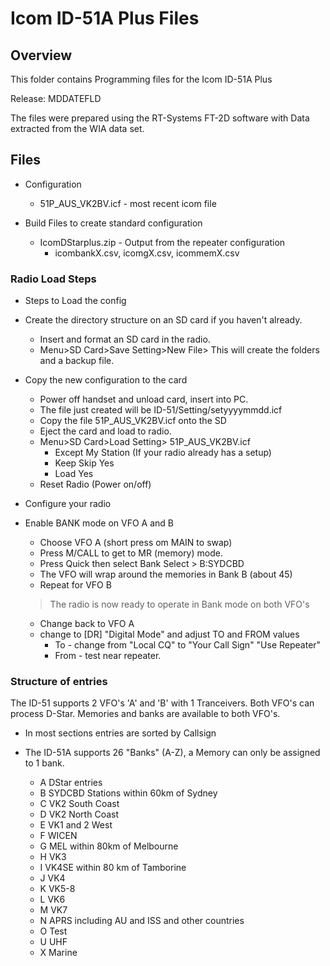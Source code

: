 # Icom ID-51A Plus Files

## Overview

This folder contains Programming files for the Icom ID-51A Plus

Release: MDDATEFLD

The files were prepared using the RT-Systems FT-2D software with Data extracted from the WIA data set.

## Files
* Configuration
    - 51P_AUS_VK2BV.icf - most recent icom file

* Build Files to create standard configuration
    - IcomDStarplus.zip - Output from the repeater configuration
        - icombankX.csv, icomgX.csv, icommemX.csv

### Radio Load Steps

* Steps to Load the config
* Create the directory structure on an SD card if you haven't already.
    - Insert and format an SD card in the radio.
    - Menu>SD Card>Save Setting>New File>
This will create the folders and a backup file.

* Copy the new configuration to the card
    - Power off handset and unload card, insert into PC.
    - The file just created will be ID-51/Setting/setyyyymmdd.icf
    - Copy the file 51P_AUS_VK2BV.icf onto the SD
    - Eject the card and load to radio.
    - Menu>SD Card>Load Setting> 51P_AUS_VK2BV.icf
        - Except My Station (If your radio already has a setup)
        - Keep Skip Yes
        - Load Yes
    - Reset Radio (Power on/off)

* Configure your radio

* Enable BANK mode on VFO A and B
    - Choose VFO A (short press om MAIN to swap)
    - Press M/CALL to get to MR (memory) mode.
    - Press Quick then select Bank Select > B:SYDCBD
    - The VFO will wrap around the memories in Bank B (about 45)
    - Repeat for VFO B
    > The radio is now ready to operate in Bank mode on both VFO's
    - Change back to VFO A
    - change to  [DR] "Digital Mode" and adjust TO and FROM values
        - To - change from "Local CQ" to "Your Call Sign" "Use Repeater"
        - From - test near repeater.


### Structure of entries

The ID-51 supports 2 VFO's 'A' and 'B' with 1 Tranceivers. Both VFO's can process D-Star. Memories and banks are available to both VFO's.

* In most sections entries are sorted by Callsign

* The ID-51A supports 26 "Banks" (A-Z), a Memory can only be assigned to 1 bank.

    - A DStar entries
    - B SYDCBD Stations within 60km of Sydney
    - C VK2 South Coast
    - D VK2 North Coast
    - E VK1 and 2 West
    - F WICEN
    - G MEL within 80km of Melbourne
    - H VK3
    - I VK4SE within 80 km of Tamborine
    - J VK4
    - K VK5-8
    - L VK6
    - M VK7
    - N APRS including AU and ISS and other countries
    - O Test
    - U UHF 
    - X Marine
